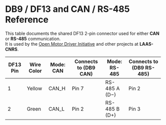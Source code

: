 # DB9 / DF13 and CAN / RS-485 Reference

This table documents the shared DF13 2-pin connector used for either **CAN** or **RS-485** communication.  
It is used by the [Open Motor Driver Initiative](https://github.com/open-dynamic-robot-initiative/open-motor-driver-initiative) and other projects at **LAAS-CNRS**.

| DF13 Pin | Wire Color | Mode: CAN      | Connects to (DB9 CAN) | Mode: RS-485     | Connects to (DB9 RS-485) |
|----------|------------|----------------|------------------------|------------------|---------------------------|
| 1        | Yellow     | CAN_H          | Pin 7                  | RS-485 A (D−)    | Pin 2                     |
| 2        | Green      | CAN_L          | Pin 2                  | RS-485 B (D+)    | Pin 3                     |

